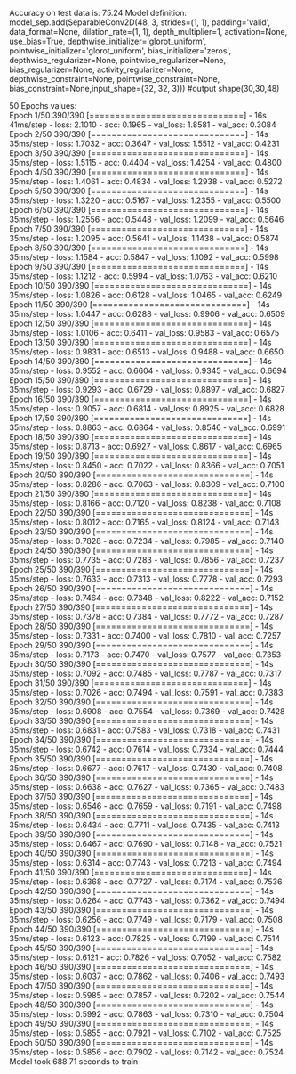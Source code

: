 Accuracy on test data is: 75.24
Model definition:
model_sep.add(SeparableConv2D(48, 3, strides=(1, 1), padding='valid', data_format=None, 
                             dilation_rate=(1, 1), depth_multiplier=1, activation=None, use_bias=True, 
                             depthwise_initializer='glorot_uniform', pointwise_initializer='glorot_uniform', 
                             bias_initializer='zeros', depthwise_regularizer=None, pointwise_regularizer=None, bias_regularizer=None, 
                             activity_regularizer=None, depthwise_constraint=None, pointwise_constraint=None, bias_constraint=None,input_shape=(32, 32, 3))) #output shape(30,30,48)
                             
50 Epochs values:                             
Epoch 1/50
390/390 [==============================] - 16s 41ms/step - loss: 2.1010 - acc: 0.1965 - val_loss: 1.8581 - val_acc: 0.3084
Epoch 2/50
390/390 [==============================] - 14s 35ms/step - loss: 1.7032 - acc: 0.3647 - val_loss: 1.5512 - val_acc: 0.4231
Epoch 3/50
390/390 [==============================] - 14s 35ms/step - loss: 1.5115 - acc: 0.4404 - val_loss: 1.4254 - val_acc: 0.4800
Epoch 4/50
390/390 [==============================] - 14s 35ms/step - loss: 1.4061 - acc: 0.4834 - val_loss: 1.2938 - val_acc: 0.5272
Epoch 5/50
390/390 [==============================] - 14s 35ms/step - loss: 1.3220 - acc: 0.5167 - val_loss: 1.2355 - val_acc: 0.5500
Epoch 6/50
390/390 [==============================] - 14s 35ms/step - loss: 1.2556 - acc: 0.5448 - val_loss: 1.2099 - val_acc: 0.5646
Epoch 7/50
390/390 [==============================] - 14s 35ms/step - loss: 1.2095 - acc: 0.5641 - val_loss: 1.1438 - val_acc: 0.5874
Epoch 8/50
390/390 [==============================] - 14s 35ms/step - loss: 1.1584 - acc: 0.5847 - val_loss: 1.1092 - val_acc: 0.5998
Epoch 9/50
390/390 [==============================] - 14s 35ms/step - loss: 1.1212 - acc: 0.5994 - val_loss: 1.0763 - val_acc: 0.6210
Epoch 10/50
390/390 [==============================] - 14s 35ms/step - loss: 1.0826 - acc: 0.6128 - val_loss: 1.0465 - val_acc: 0.6249
Epoch 11/50
390/390 [==============================] - 14s 35ms/step - loss: 1.0447 - acc: 0.6288 - val_loss: 0.9906 - val_acc: 0.6509
Epoch 12/50
390/390 [==============================] - 14s 35ms/step - loss: 1.0106 - acc: 0.6411 - val_loss: 0.9583 - val_acc: 0.6575
Epoch 13/50
390/390 [==============================] - 14s 35ms/step - loss: 0.9831 - acc: 0.6513 - val_loss: 0.9488 - val_acc: 0.6650
Epoch 14/50
390/390 [==============================] - 14s 35ms/step - loss: 0.9552 - acc: 0.6604 - val_loss: 0.9345 - val_acc: 0.6694
Epoch 15/50
390/390 [==============================] - 14s 35ms/step - loss: 0.9293 - acc: 0.6729 - val_loss: 0.8897 - val_acc: 0.6827
Epoch 16/50
390/390 [==============================] - 14s 35ms/step - loss: 0.9057 - acc: 0.6814 - val_loss: 0.8925 - val_acc: 0.6828
Epoch 17/50
390/390 [==============================] - 14s 35ms/step - loss: 0.8863 - acc: 0.6864 - val_loss: 0.8546 - val_acc: 0.6991
Epoch 18/50
390/390 [==============================] - 14s 35ms/step - loss: 0.8713 - acc: 0.6927 - val_loss: 0.8617 - val_acc: 0.6965
Epoch 19/50
390/390 [==============================] - 14s 35ms/step - loss: 0.8450 - acc: 0.7022 - val_loss: 0.8366 - val_acc: 0.7051
Epoch 20/50
390/390 [==============================] - 14s 35ms/step - loss: 0.8286 - acc: 0.7063 - val_loss: 0.8309 - val_acc: 0.7100
Epoch 21/50
390/390 [==============================] - 14s 35ms/step - loss: 0.8166 - acc: 0.7120 - val_loss: 0.8238 - val_acc: 0.7108
Epoch 22/50
390/390 [==============================] - 14s 35ms/step - loss: 0.8012 - acc: 0.7165 - val_loss: 0.8124 - val_acc: 0.7143
Epoch 23/50
390/390 [==============================] - 14s 35ms/step - loss: 0.7828 - acc: 0.7234 - val_loss: 0.7985 - val_acc: 0.7140
Epoch 24/50
390/390 [==============================] - 14s 35ms/step - loss: 0.7735 - acc: 0.7283 - val_loss: 0.7856 - val_acc: 0.7237
Epoch 25/50
390/390 [==============================] - 14s 35ms/step - loss: 0.7633 - acc: 0.7313 - val_loss: 0.7778 - val_acc: 0.7293
Epoch 26/50
390/390 [==============================] - 14s 35ms/step - loss: 0.7464 - acc: 0.7348 - val_loss: 0.8222 - val_acc: 0.7152
Epoch 27/50
390/390 [==============================] - 14s 35ms/step - loss: 0.7378 - acc: 0.7384 - val_loss: 0.7772 - val_acc: 0.7287
Epoch 28/50
390/390 [==============================] - 14s 35ms/step - loss: 0.7331 - acc: 0.7400 - val_loss: 0.7810 - val_acc: 0.7257
Epoch 29/50
390/390 [==============================] - 14s 35ms/step - loss: 0.7173 - acc: 0.7470 - val_loss: 0.7577 - val_acc: 0.7353
Epoch 30/50
390/390 [==============================] - 14s 35ms/step - loss: 0.7092 - acc: 0.7485 - val_loss: 0.7787 - val_acc: 0.7317
Epoch 31/50
390/390 [==============================] - 14s 35ms/step - loss: 0.7026 - acc: 0.7494 - val_loss: 0.7591 - val_acc: 0.7383
Epoch 32/50
390/390 [==============================] - 14s 35ms/step - loss: 0.6908 - acc: 0.7554 - val_loss: 0.7369 - val_acc: 0.7428
Epoch 33/50
390/390 [==============================] - 14s 35ms/step - loss: 0.6831 - acc: 0.7583 - val_loss: 0.7318 - val_acc: 0.7431
Epoch 34/50
390/390 [==============================] - 14s 35ms/step - loss: 0.6742 - acc: 0.7614 - val_loss: 0.7334 - val_acc: 0.7444
Epoch 35/50
390/390 [==============================] - 14s 35ms/step - loss: 0.6677 - acc: 0.7617 - val_loss: 0.7430 - val_acc: 0.7408
Epoch 36/50
390/390 [==============================] - 14s 35ms/step - loss: 0.6638 - acc: 0.7627 - val_loss: 0.7365 - val_acc: 0.7483
Epoch 37/50
390/390 [==============================] - 14s 35ms/step - loss: 0.6546 - acc: 0.7659 - val_loss: 0.7191 - val_acc: 0.7498
Epoch 38/50
390/390 [==============================] - 14s 35ms/step - loss: 0.6434 - acc: 0.7711 - val_loss: 0.7435 - val_acc: 0.7413
Epoch 39/50
390/390 [==============================] - 14s 35ms/step - loss: 0.6467 - acc: 0.7690 - val_loss: 0.7148 - val_acc: 0.7521
Epoch 40/50
390/390 [==============================] - 14s 35ms/step - loss: 0.6314 - acc: 0.7743 - val_loss: 0.7213 - val_acc: 0.7494
Epoch 41/50
390/390 [==============================] - 14s 35ms/step - loss: 0.6368 - acc: 0.7727 - val_loss: 0.7174 - val_acc: 0.7536
Epoch 42/50
390/390 [==============================] - 14s 35ms/step - loss: 0.6264 - acc: 0.7743 - val_loss: 0.7362 - val_acc: 0.7494
Epoch 43/50
390/390 [==============================] - 14s 35ms/step - loss: 0.6256 - acc: 0.7749 - val_loss: 0.7179 - val_acc: 0.7508
Epoch 44/50
390/390 [==============================] - 14s 35ms/step - loss: 0.6123 - acc: 0.7825 - val_loss: 0.7199 - val_acc: 0.7514
Epoch 45/50
390/390 [==============================] - 14s 35ms/step - loss: 0.6121 - acc: 0.7826 - val_loss: 0.7052 - val_acc: 0.7582
Epoch 46/50
390/390 [==============================] - 14s 35ms/step - loss: 0.6037 - acc: 0.7862 - val_loss: 0.7406 - val_acc: 0.7493
Epoch 47/50
390/390 [==============================] - 14s 35ms/step - loss: 0.5985 - acc: 0.7857 - val_loss: 0.7202 - val_acc: 0.7544
Epoch 48/50
390/390 [==============================] - 14s 35ms/step - loss: 0.5992 - acc: 0.7863 - val_loss: 0.7310 - val_acc: 0.7504
Epoch 49/50
390/390 [==============================] - 14s 35ms/step - loss: 0.5855 - acc: 0.7921 - val_loss: 0.7102 - val_acc: 0.7525
Epoch 50/50
390/390 [==============================] - 14s 35ms/step - loss: 0.5856 - acc: 0.7902 - val_loss: 0.7142 - val_acc: 0.7524
Model took 688.71 seconds to train
